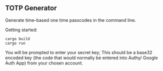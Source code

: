 ## TOTP Generator

Generate time-based one time passcodes in the command line.

Getting started:
```
cargo build
cargo run
```

You will be prompted to enter your secret key;
This should be a base32 encoded key (the code that would normally be entered into Authy/ Google Auth App) from your chosen account.

